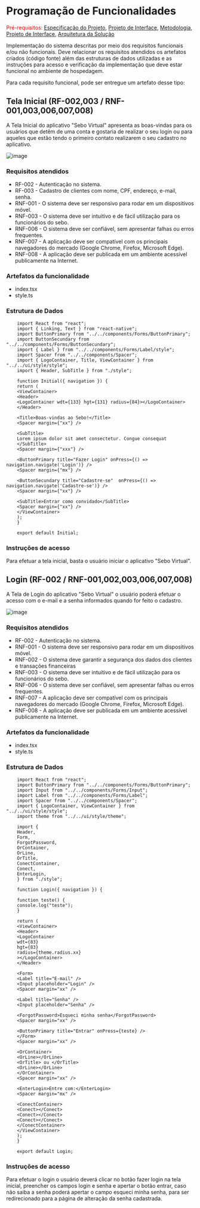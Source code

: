 # Programação de Funcionalidades

<span style="color:red">Pré-requisitos: <a href="2-Especificação do Projeto.md"> Especificação do Projeto</a></span>, <a href="3-Projeto de Interface.md"> Projeto de Interface</a>, <a href="4-Metodologia.md"> Metodologia</a>, <a href="3-Projeto de Interface.md"> Projeto de Interface</a>, <a href="5-Arquitetura da Solução.md"> Arquitetura da Solução</a>

Implementação do sistema descritas por meio dos requisitos funcionais e/ou não funcionais. Deve relacionar os requisitos atendidos os artefatos criados (código fonte) além das estruturas de dados utilizadas e as instruções para acesso e verificação da implementação que deve estar funcional no ambiente de hospedagem.

Para cada requisito funcional, pode ser entregue um artefato desse tipo:

## Tela Inicial (RF-002,003 / RNF-001,003,006,007,008)

A Tela Inicial do aplicativo "Sebo Virtual" apresenta as boas-vindas para os usuários que detêm de uma conta e gostaria de realizar o seu login ou para aqueles que estão tendo o primeiro contato realizarem o seu cadastro no aplicativo.   

![image](https://user-images.githubusercontent.com/103009155/229544172-647ed1dd-b669-45b0-a658-9036e3682f21.png)

### Requisitos atendidos 

- RF-002 - Autenticação no sistema.
- RF-003 - Cadastro de clientes com nome, CPF, endereço, e-mail, senha.
- RNF-001 - O sistema deve ser responsivo para rodar em um dispositivos móvel.
- RNF-003 - O sistema deve ser intuitivo e de fácil utilização para os funcionários do sebo.
- RNF-006 - O sistema deve ser confiável, sem apresentar falhas ou erros frequentes.
- RNF-007 - A aplicação deve ser compatível com os principais navegadores do mercado (Google Chrome, Firefox, Microsoft Edge).
- RNF-008 - A aplicação deve ser publicada em um ambiente acessível publicamente na Internet.

### Artefatos da funcionalidade 

- index.tsx
- style.ts

### Estrutura de Dados 

        import React from "react";
        import { Linking, Text } from "react-native";
        import ButtonPrimary from "../../components/Forms/ButtonPrimary";
        import ButtonSecundary from "../../components/Forms/ButtonSecundary";
        import { Label } from "../../components/Forms/Label/style";
        import Spacer from "../../components/Spacer";
        import { LogoContainer, Title, ViewContainer } from "../../ui/style/style";
        import { Header, SubTitle } from "./style";

        function Initial({ navigation }) {
        return (
        <ViewContainer>
        <Header>
        <LogoContainer wdt={133} hgt={131} radius={84}></LogoContainer>
        </Header>

        <Title>Boas-vindas ao Sebo!</Title>
        <Spacer margin={"xx"} />

        <SubTitle>
        Lorem ipsum dolor sit amet consectetur. Congue consequat
        </SubTitle>
        <Spacer margin={"xxx"} />

        <ButtonPrimary title="Fazer Login" onPress={() => navigation.navigate('Login')} />
        <Spacer margin={"mx"} />

        <ButtonSecundary title="Cadastre-se"  onPress={() => navigation.navigate('Cadastre-se')} />
        <Spacer margin={"xx"} />

        <SubTitle>Entrar como convidado</SubTitle>
        <Spacer margin={"xx"} />
        </ViewContainer>
        );
        }

        export default Initial;
     
        
### Instruções de acesso 

Para efetuar a tela inicial, basta o usuário iniciar o aplicativo "Sebo Virtual".


## Login (RF-002 / RNF-001,002,003,006,007,008)

A Tela de Login do aplicativo "Sebo Virtual" o usuário poderá efetuar o acesso com o e-mail e a senha informados quando for feito o cadastro. 

![image](https://user-images.githubusercontent.com/103009155/229545050-c06bb1bb-1840-4c6d-b4d2-70fd557fb1bd.png)

### Requisitos atendidos 

- RF-002 - Autenticação no sistema.
- RNF-001 - O sistema deve ser responsivo para rodar em um dispositivos móvel.
- RNF-002 - O sistema deve garantir a segurança dos dados dos clientes e transações financeiras
- RNF-003 - O sistema deve ser intuitivo e de fácil utilização para os funcionários do sebo.
- RNF-006 - O sistema deve ser confiável, sem apresentar falhas ou erros frequentes.
- RNF-007 - A aplicação deve ser compatível com os principais navegadores do mercado (Google Chrome, Firefox, Microsoft Edge).
- RNF-008 - A aplicação deve ser publicada em um ambiente acessível publicamente na Internet.

### Artefatos da funcionalidade 

- index.tsx
- style.ts

### Estrutura de Dados 

        import React from "react";
        import ButtonPrimary from "../../components/Forms/ButtonPrimary";
        import Input from "../../components/Forms/Input";
        import Label from "../../components/Forms/Label";
        import Spacer from "../../components/Spacer";
        import { LogoContainer, ViewContainer } from "../../ui/style/style";
        import theme from "../../ui/style/theme";

        import {
        Header,
        Form,
        ForgotPassword,
        OrContainer,
        OrLine,
        OrTitle,
        ConectContainer,
        Conect,
        EnterLogin,
        } from "./style";

        function Login({ navigation }) {
  
        function teste() {
        console.log("teste");
        }

        return (
        <ViewContainer>
        <Header>
        <LogoContainer
        wdt={83}
        hgt={83}
        radius={theme.radius.xx}
        ></LogoContainer>
        </Header>

        <Form>
        <Label title="E-mail" />
        <Input placeholder="Login" />
        <Spacer margin="xx" />

        <Label title="Senha" />
        <Input placeholder="Senha" />

        <ForgotPassword>Esqueci minha senha</ForgotPassword>
        <Spacer margin="xx" />

        <ButtonPrimary title="Entrar" onPress={teste} />
        </Form>
        <Spacer margin="xx" />

        <OrContainer>
        <OrLine></OrLine>
        <OrTitle> ou </OrTitle>
        <OrLine></OrLine>
        </OrContainer>
        <Spacer margin="xx" />

        <EnterLogin>Entre com:</EnterLogin>
        <Spacer margin="mx" />

        <ConectContainer>
        <Conect></Conect>
        <Conect></Conect>
        <Conect></Conect>
        </ConectContainer>
        </ViewContainer>
        );
        }

        export default Login;
     
        
### Instruções de acesso 

Para efetuar o login o usuário deverá clicar no botão fazer login na tela inicial, preencher os campos login e senha e apertar o botão entrar, caso não saiba a senha poderá apertar o campo esqueci minha senha, para ser redirecionado para a página de alteração da senha cadastrada.
